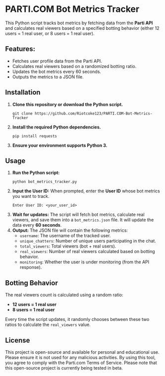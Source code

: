 <!DOCTYPE html>
<html lang="en">
<head>
</head>
<body>
    <h1>PARTI.COM Bot Metrics Tracker</h1>
    <p>This Python script tracks bot metrics by fetching data from the <strong>Parti API</strong> and calculates real viewers based on a specified botting behavior (either 12 users = 1 real user, or 8 users = 1 real user).</p>
    <h2>Features:</h2>
    <ul class="feature-list">
        <li>Fetches user profile data from the Parti API.</li>
        <li>Calculates real viewers based on a randomized botting ratio.</li>
        <li>Updates the bot metrics every 60 seconds.</li>
        <li>Outputs the metrics to a JSON file.</li>
    </ul>
    <h2>Installation</h2>
    <ol>
        <li><strong>Clone this repository or download the Python script.</strong>
            <pre><code>git clone https://github.com/Riotcoke123/PARTI.COM-Bot-Metrics-Tracker</code></pre>
        </li>
        <li><strong>Install the required Python dependencies.</strong>
            <pre><code>pip install requests</code></pre>
        </li>
        <li><strong>Ensure your environment supports Python 3.</strong></li>
    </ol>
    <h2>Usage</h2>
    <ol>
        <li><strong>Run the Python script:</strong>
            <pre><code>python bot_metrics_tracker.py</code></pre>
        </li>
        <li><strong>Input the User ID:</strong> When prompted, enter the <strong>User ID</strong> whose bot metrics you want to track.
            <pre><code>Enter User ID: &lt;your_user_id&gt;</code></pre>
        </li>
        <li><strong>Wait for updates:</strong> The script will fetch bot metrics, calculate real viewers, and save them into a <code>bot_metrics.json</code> file. It will update the data every <strong>60 seconds</strong>.</li>
        <li><strong>Output:</strong> The JSON file will contain the following metrics:
            <ul>
                <li><code>username</code>: The username of the tracked user.</li>
                <li><code>unique_chatters</code>: Number of unique users participating in the chat.</li>
                <li><code>total_viewers</code>: Total viewers (bot + real users).</li>
                <li><code>real_viewers</code>: Number of real viewers calculated based on botting behavior.</li>
                <li><code>monitoring</code>: Whether the user is under monitoring (from the API response).</li>
            </ul>
        </li>
    </ol>
    <h2>Botting Behavior</h2>
    <p>The real viewers count is calculated using a random ratio:</p>
    <ul>
        <li><strong>12 users = 1 real user</strong></li>
        <li><strong>8 users = 1 real user</strong></li>
    </ul>
    <p>Every time the script updates, it randomly chooses between these two ratios to calculate the <code>real_viewers</code> value.</p>
    <h2>License</h2>
<p>This project is open-source and available for personal and educational use. Please ensure it is not used for any malicious activities. By using this tool, you agree to comply with the Parti.com Terms of Service. Please note that this open-source project is currently being tested in beta.</p>
</body>
</html>
